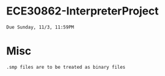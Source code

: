 # ECE30862-InterpreterProject
    Due Sunday, 11/3, 11:59PM

# Misc
    .smp files are to be treated as binary files